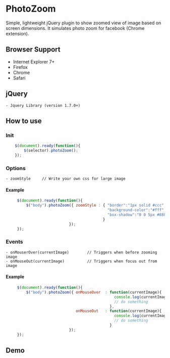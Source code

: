 # PhotoZoom

Simple, lightweight jQuery plugin to show zoomed view of image based on screen dimensions. It simulates photo zoom for facebook (Chrome extension).

## Browser Support

 - Internet Explorer 7+
 - Firefox
 - Chrome
 - Safari

## jQuery

	- Jquery Library (version 1.7.0+)

## How to use

### Init

```javascript
    $(document).ready(function(){
        $(selector).photoZoom();
    });
```
### Options

    - zoomStyle     // Write your own css for large image

#### Example

```javascript
     $(document).ready(function(){
         $("body").photoZoom({ zoomStyle : { "border":"1px solid #ccc",
                                             "background-color":"#fff",
                                             "box-shadow":"0 0 5px #888"
                                           }
                            });
     });
```

### Events

    - onMouserOver(currentImage)        // Triggers when before zooming image
    - onMouseOut(currentImage)          // Triggers when focus out from image

#### Example

```javascript
     $(document).ready(function(){
         $("body").photoZoom({ onMouseOver  : function(currentImage){
                                                console.log(currentImage);
                                                // do something
                                              },
                               onMouseOut   : function(currentImage){
                                                console.log(currentImage);
                                                // do something
                                              }
                            });
     });
```
## Demo
